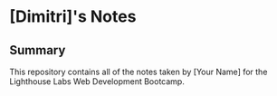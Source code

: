 # [Dimitri]'s Notes
## Summary 
This repository contains all of the notes taken by [Your Name] for the Lighthouse Labs Web Development Bootcamp.